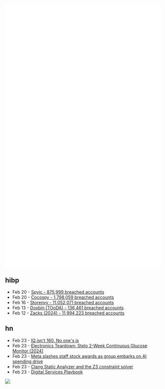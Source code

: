 ![Metrics](https://raw.githubusercontent.com/phixion/phixion/master/metrics.svg)

## hibp

<!--
for https://github.com/phixion/phixion/blob/main/.github/workflows/feeds.yml
-->
<!--START_SECTION:haveibeenpwnd-->
- Feb 20 - [Spyic - 875,999 breached accounts](https://haveibeenpwned.com/PwnedWebsites#Spyic)
- Feb 20 - [Cocospy - 1,798,059 breached accounts](https://haveibeenpwned.com/PwnedWebsites#Cocospy)
- Feb 16 - [Storenvy - 11,052,071 breached accounts](https://haveibeenpwned.com/PwnedWebsites#Storenvy)
- Feb 13 - [Doxbin (TOoDA) - 136,461 breached accounts](https://haveibeenpwned.com/PwnedWebsites#DoxbinTOoDA)
- Feb 12 - [Zacks (2024) - 11,994,223 breached accounts](https://haveibeenpwned.com/PwnedWebsites#Zacks2024)
<!--END_SECTION:haveibeenpwnd-->

## hn

<!--
for https://github.com/phixion/phixion/blob/main/.github/workflows/feeds.yml
-->
<!--START_SECTION:hn-->
- Feb 23 - [IQ isn't 160. No one's is](https://www.theseedsofscience.pub/p/your-iq-isnt-160-no-ones-is)
- Feb 23 - [Electronics Teardown: Stelo 2-Week Continuous Glucose Monitor (2024)](https://andykong.org/blog/cgmteardown1)
- Feb 23 - [Meta slashes staff stock awards as group embarks on AI spending drive](https://www.ft.com/content/67a4c030-a7f6-47af-bab0-a998f0a09506)
- Feb 23 - [Clang Static Analyzer and the Z3 constraint solver](https://www.cambus.net/clang-static-analyzer-and-the-z3-constraint-solver/)
- Feb 23 - [Digital Services Playbook](https://playbook.usds.gov/)
<!--END_SECTION:hn-->

<!--
for https://yhype.me
-->
![](https://hit.yhype.me/github/profile?user_id=13013670)
